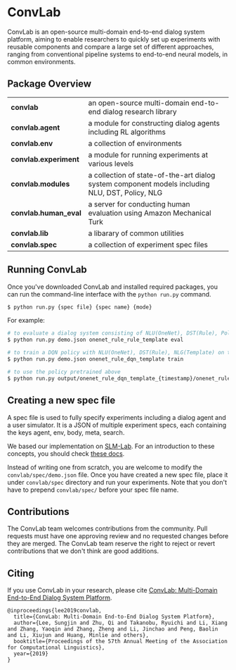 # ConvLab
ConvLab is an open-source multi-domain end-to-end dialog system platform, aiming to enable researchers to quickly set up experiments with reusable components and compare a large set of different approaches, ranging from conventional pipeline systems to end-to-end neural models, in common environments.

## Package Overview
<table>
<tr>
    <td><b> convlab </b></td>
    <td> an open-source multi-domain end-to-end dialog research library </td>
</tr>
<tr>
    <td><b> convlab.agent </b></td>
    <td> a module for constructing dialog agents including RL algorithms </td>
</tr>
<tr>
    <td><b> convlab.env </b></td>
    <td> a collection of environments </td>
</tr>
<tr>
    <td><b> convlab.experiment </b></td>
    <td> a module for running experiments at various levels </td>
</tr>
<tr>
    <td><b> convlab.modules </b></td>
    <td> a collection of state-of-the-art dialog system component models including NLU, DST, Policy, NLG </td>
</tr>
<tr>
    <td><b> convlab.human_eval </b></td>
    <td> a server for conducting human evaluation using Amazon Mechanical Turk </td>
</tr>
<tr>
    <td><b> convlab.lib </b></td>
    <td> a libarary of common utilities </td>
</tr>
<tr>
    <td><b> convlab.spec </b></td>
    <td> a collection of experiment spec files </td>
</tr>
</table>

## Running ConvLab
Once you've downloaded ConvLab and installed required packages, you can run the command-line interface with the `python run.py` command.

```bash
$ python run.py {spec file} {spec name} {mode}
```

For example:
```bash
# to evaluate a dialog system consisting of NLU(OneNet), DST(Rule), Policy(Rule), NLG(Template) on the MultiWOZ environment
$ python run.py demo.json onenet_rule_rule_template eval

# to train a DQN policy with NLU(OneNet), DST(Rule), NLG(Template) on the MultiWOZ environment
$ python run.py demo.json onenet_rule_dqn_template train

# to use the policy pretrained above
$ python run.py output/onenet_rule_dqn_template_{timestamp}/onenet_rule_dqn_template_spec.json onenet_rule_dqn_template enjoy@onenet_rule_dqn_template_t0_s0
```

## Creating a new spec file
A spec file is used to fully specify experiments including a dialog agent and a user simulator. It is a JSON of multiple experiment specs, each containing the keys agent, env, body, meta, search.

We based our implementation on [SLM-Lab](https://github.com/kengz/SLM-Lab/tree/master/slm_lab). For an introduction to these concepts, you should check [these docs](https://kengz.gitbooks.io/slm-lab/content/).

Instead of writing one from scratch, you are welcome to modify the `convlab/spec/demo.json` file. Once you have created a new spec file, place it under `convlab/spec` directory and run your experiments. Note that you don't have to prepend `convlab/spec/` before your spec file name.

## Contributions
The ConvLab team welcomes contributions from the community. Pull requests must have one approving review and no requested changes before they are merged. The ConvLab team reserve the right to reject or revert contributions that we don't think are good additions.

## Citing
If you use ConvLab in your research, please cite [ConvLab: Multi-Domain End-to-End Dialog System Platform](https://arxiv.org/abs/1904.08637).
```
@inproceedings{lee2019convlab,
  title={ConvLab: Multi-Domain End-to-End Dialog System Platform},
  author={Lee, Sungjin and Zhu, Qi and Takanobu, Ryuichi and Li, Xiang and Zhang, Yaoqin and Zhang, Zheng and Li, Jinchao and Peng, Baolin and Li, Xiujun and Huang, Minlie and others},
  booktitle={Proceedings of the 57th Annual Meeting of the Association for Computational Linguistics},
  year={2019}
}
```
